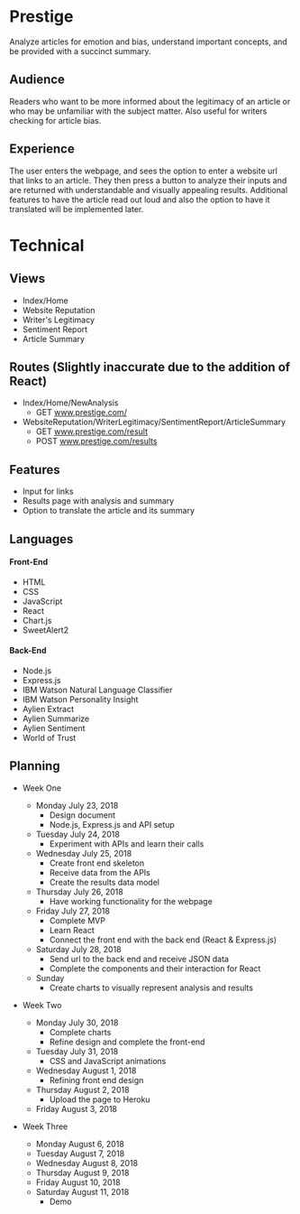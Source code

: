 # Prestige
Analyze articles for emotion and bias, understand important concepts, and be provided with a succinct summary.

## Audience
Readers who want to be more informed about the legitimacy of an article or who may be unfamiliar with the subject matter. Also useful for writers checking for article bias.

## Experience
The user enters the webpage, and sees the option to enter a website url that links to an article. They then press a button to analyze their inputs and are returned with understandable and visually appealing results. Additional features to have the article read out loud and also the option to have it translated will be implemented later.

# Technical
## Views
- Index/Home
- Website Reputation
- Writer's Legitimacy
- Sentiment Report
- Article Summary

## Routes (Slightly inaccurate due to the addition of React)
- Index/Home/NewAnalysis
  - GET <span></span>www.prestige.com/
- WebsiteReputation/WriterLegitimacy/SentimentReport/ArticleSummary
  - GET <span></span>www.prestige.com/result
  - POST <span></span>www.prestige.com/results

## Features
- Input for links
- Results page with analysis and summary
- Option to translate the article and its summary

## Languages
#### Front-End
* HTML
* CSS
* JavaScript
* React
* Chart.js
* SweetAlert2
#### Back-End
* Node.js
* Express.js
* IBM Watson Natural Language Classifier
* IBM Watson Personality Insight
* Aylien Extract
* Aylien Summarize
* Aylien Sentiment
* World of Trust

## Planning
- Week One
  - Monday July 23, 2018
    - Design document
    - Node.js, Express.js and API setup
  - Tuesday July 24, 2018
    - Experiment with APIs and learn their calls
  - Wednesday July 25, 2018
    - Create front end skeleton
    - Receive data from the APIs
    - Create the results data model
  - Thursday July 26, 2018
    - Have working functionality for the webpage
  - Friday July 27, 2018
    - Complete MVP
    - Learn React
    - Connect the front end with the back end (React & Express.js)
  - Saturday July 28, 2018
    - Send url to the back end and receive JSON data
    - Complete the components and their interaction for React
  - Sunday
    - Create charts to visually represent analysis and results
- Week Two
  - Monday July 30, 2018
    - Complete charts
    - Refine design and complete the front-end
  - Tuesday July 31, 2018
    - CSS and JavaScript animations
  - Wednesday August 1, 2018
    - Refining front end design
  - Thursday August 2, 2018
    - Upload the page to Heroku
  - Friday August 3, 2018

- Week Three
  - Monday August 6, 2018
  - Tuesday August 7, 2018
  - Wednesday August 8, 2018
  - Thursday August 9, 2018
  - Friday August 10, 2018
  - Saturday August 11, 2018
    - Demo
